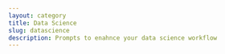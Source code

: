 ```yaml
---
layout: category
title: Data Science
slug: datascience
description: Prompts to enahnce your data science workflow
---
```


